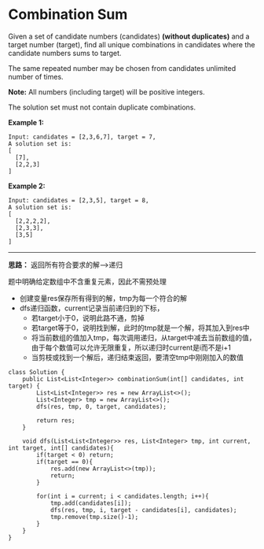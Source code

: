 # Combination Sum

Given a set of candidate numbers (candidates) **(without duplicates)** and a target number (target), find all unique combinations in candidates where the candidate numbers sums to target.

The same repeated number may be chosen from candidates unlimited number of times.

**Note:**
All numbers (including target) will be positive integers.

The solution set must not contain duplicate combinations.

**Example 1:**
```
Input: candidates = [2,3,6,7], target = 7,
A solution set is:
[
  [7],
  [2,2,3]
]
```
**Example 2:**
```
Input: candidates = [2,3,5], target = 8,
A solution set is:
[
  [2,2,2,2],
  [2,3,3],
  [3,5]
]
```
---

**思路：** 返回所有符合要求的解-->递归

题中明确给定数组中不含重复元素，因此不需预处理

* 创建变量res保存所有得到的解，tmp为每一个符合的解
* dfs递归函数，current记录当前递归到的下标，
  * 若target小于0，说明此路不通，剪掉
  * 若target等于0，说明找到解，此时的tmp就是一个解，将其加入到res中
  * 将当前数组的值加入tmp，每次调用递归，从target中减去当前数组的值，由于每个数值可以允许无限重复，所以递归时current是i而不是i+1
  * 当剪枝或找到一个解后，递归结束返回，要清空tmp中刚刚加入的数值

```
class Solution {
    public List<List<Integer>> combinationSum(int[] candidates, int target) {
        List<List<Integer>> res = new ArrayList<>();
        List<Integer> tmp = new ArrayList<>();
        dfs(res, tmp, 0, target, candidates);
        
        return res;
    }
    
    void dfs(List<List<Integer>> res, List<Integer> tmp, int current, int target, int[] candidates){
        if(target < 0) return;
        if(target == 0){
            res.add(new ArrayList<>(tmp));
            return;
        }
        
        for(int i = current; i < candidates.length; i++){
            tmp.add(candidates[i]);
            dfs(res, tmp, i, target - candidates[i], candidates);
            tmp.remove(tmp.size()-1);
        }
    }
}
```
